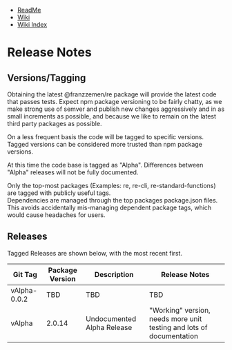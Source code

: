 - [ReadMe](../ReadMe.md)
- [Wiki](./ts-src/Wiki.md)
- [Wiki Index](./WikiIndex.md)

# Release Notes

## Versions/Tagging

Obtaining the latest @franzzemen/re package will provide the latest code that passes tests. Expect npm package
versioning to be fairly chatty, as we make strong use of semver and publish new changes aggressively and in as small
increments as possible, and because we like to remain on the latest third party packages as possible.

On a less frequent basis the code will be tagged to specific versions. Tagged versions can be considered more trusted
than npm package versions.

At this time the code base is tagged as "Alpha". Differences between "Alpha" releases will not be fully documented.

Only the top-most packages (Examples: re, re-cli, re-standard-functions) are tagged with publicly useful tags.  
Dependencies are managed through the top packages package.json files. This avoids accidentally mis-managing dependent
package tags, which would cause headaches for users.

## Releases

Tagged Releases are shown below, with the most recent first.

| Git Tag      | Package Version | Description                | Release Notes                                                        |
|--------------|-----------------|----------------------------|----------------------------------------------------------------------|
| vAlpha-0.0.2 | TBD             | TBD                        | TBD                                                                  |
| vAlpha       | 2.0.14          | Undocumented Alpha Release | "Working" version, needs more unit testing and lots of documentation |



